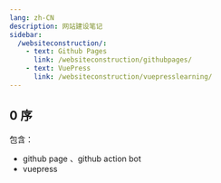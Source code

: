 ```yaml
---
lang: zh-CN
description: 网站建设笔记
sidebar:
  /websiteconstruction/:
    - text: Github Pages
      link: /websiteconstruction/githubpages/
    - text: VuePress
      link: /websiteconstruction/vuepresslearning/
---
```


## 0 序

包含：

- github page 、github action bot
- vuepress

